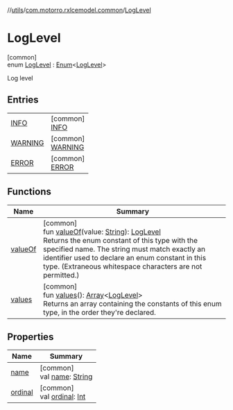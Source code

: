 //[utils](../../../index.md)/[com.motorro.rxlcemodel.common](../index.md)/[LogLevel](index.md)

# LogLevel

[common]\
enum [LogLevel](index.md) : [Enum](https://kotlinlang.org/api/latest/jvm/stdlib/kotlin/-enum/index.html)&lt;[LogLevel](index.md)&gt; 

Log level

## Entries

| | |
|---|---|
| [INFO](-i-n-f-o/index.md) | [common]<br>[INFO](-i-n-f-o/index.md) |
| [WARNING](-w-a-r-n-i-n-g/index.md) | [common]<br>[WARNING](-w-a-r-n-i-n-g/index.md) |
| [ERROR](-e-r-r-o-r/index.md) | [common]<br>[ERROR](-e-r-r-o-r/index.md) |

## Functions

| Name | Summary |
|---|---|
| [valueOf](value-of.md) | [common]<br>fun [valueOf](value-of.md)(value: [String](https://kotlinlang.org/api/latest/jvm/stdlib/kotlin/-string/index.html)): [LogLevel](index.md)<br>Returns the enum constant of this type with the specified name. The string must match exactly an identifier used to declare an enum constant in this type. (Extraneous whitespace characters are not permitted.) |
| [values](values.md) | [common]<br>fun [values](values.md)(): [Array](https://kotlinlang.org/api/latest/jvm/stdlib/kotlin/-array/index.html)&lt;[LogLevel](index.md)&gt;<br>Returns an array containing the constants of this enum type, in the order they're declared. |

## Properties

| Name | Summary |
|---|---|
| [name](-e-r-r-o-r/index.md#-372974862%2FProperties%2F-933888423) | [common]<br>val [name](-e-r-r-o-r/index.md#-372974862%2FProperties%2F-933888423): [String](https://kotlinlang.org/api/latest/jvm/stdlib/kotlin/-string/index.html) |
| [ordinal](-e-r-r-o-r/index.md#-739389684%2FProperties%2F-933888423) | [common]<br>val [ordinal](-e-r-r-o-r/index.md#-739389684%2FProperties%2F-933888423): [Int](https://kotlinlang.org/api/latest/jvm/stdlib/kotlin/-int/index.html) |
